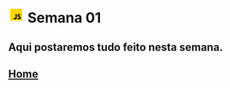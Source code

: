 # ![](../images/icons8-javascript-color-32.png) Semana 01

## Aqui postaremos tudo feito nesta semana.

## [Home](/)
